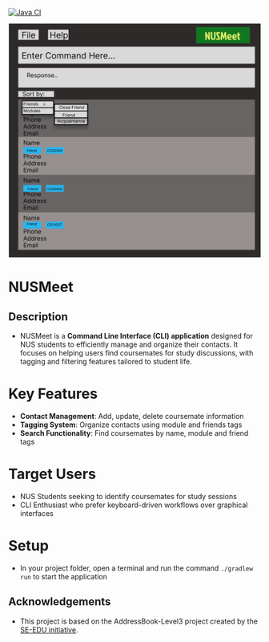 [![Java CI](https://github.com/AY2425S2-CS2103T-T13-3/tp/actions/workflows/gradle.yml/badge.svg)](https://github.com/AY2425S2-CS2103T-T13-3/tp/actions/workflows/gradle.yml)

![Ui](docs/images/Ui.png)

# NUSMeet

## Description
* NUSMeet is a **Command Line Interface (CLI) application** designed for NUS students to efficiently manage and organize their contacts. It focuses on helping users find coursemates for study discussions, with tagging and filtering features tailored to student life.

# Key Features
* **Contact Management**: Add, update, delete coursemate information
* **Tagging System**: Organize contacts using module and friends tags
* **Search Functionality**: Find coursemates by name, module and friend tags

# Target Users
* NUS Students seeking to identify coursemates for study sessions
* CLI Enthusiast who prefer keyboard-driven workflows over graphical interfaces

# Setup
* In your project folder, open a terminal and run the command `./gradlew run` to start the application

## Acknowledgements
* This project is based on the AddressBook-Level3 project created by the [SE-EDU initiative](https://se-education.org).
